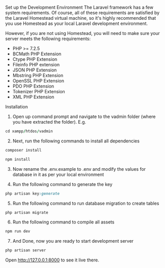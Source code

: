 Set up the Development Environment
The Laravel framework has a few system requirements. Of course, all of these requirements are satisfied by the Laravel Homestead virtual machine, so it's highly recommended that you use Homestead as your local Laravel development environment.

However, if you are not using Homestead, you will need to make sure your server meets the following requirements:

- PHP >= 7.2.5
- BCMath PHP Extension
- Ctype PHP Extension
- Fileinfo PHP extension
- JSON PHP Extension
- Mbstring PHP Extension
- OpenSSL PHP Extension
- PDO PHP Extension
- Tokenizer PHP Extension
- XML PHP Extension


Installation
1. Open up command prompt and navigate to the vadmin folder (where you have extracted the folder). E.g.
```ruby
cd xampp/htdos/vadmin
```

2. Next, run the following commands to install all dependencies

```ruby
composer install
```
```ruby
npm install
```
3. Now rename the .env.example to .env and modify the values for database in it as per your local environment

4. Run the following command to generate the key
```ruby
php artisan key:generate
```
5. Run the following command to run database migration to create tables
```ruby
php artisan migrate
```
6. Run the following command to compile all assets
```ruby
npm run dev
```
7. And Done, now you are ready to start development server
```ruby
php artisan server
```
Open http://127.0.0.1:8000 to see it live there.


